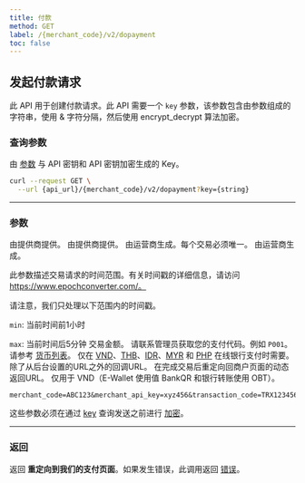 ```yaml
---
title: 付款
method: GET
label: /{merchant_code}/v2/dopayment
toc: false
---
```


<x-row>
<x-col class="md:max-w-lg">


## 发起付款请求

此 API 用于创建付款请求。此 API 需要一个 `key` 参数，该参数包含由参数组成的字符串，使用 & 字符分隔，然后使用 encrypt_decrypt 算法加密。

### 查询参数

<x-properties>
  <x-property name="key" type="string" required>
  
  由 [参数](#parameters) 与 API 密钥和 API 密钥加密生成的 Key。
  </x-property>
</x-properties>

</x-col>
<x-col sticky>

```bash title="cURL"
curl --request GET \
  --url {api_url}/{merchant_code}/v2/dopayment?key={string}
```

</x-col>
</x-row>

---

<x-row>
<x-col class="md:max-w-lg">

### 参数

<x-properties>
  <x-property name="merchant_code" type="string" required>
    由提供商提供。
  </x-property>
  <x-property name="merchant_api_key" type="string" required>
    由提供商提供。
  </x-property>
  <x-property name="transaction_code" type="string" required>
    由运营商生成。每个交易必须唯一。
  </x-property>
  <x-property name="transaction_timestamp" type="integer" required>
    由运营商生成。
  
  此参数描述交易请求的时间范围。有关时间戳的详细信息，请访问 https://www.epochconverter.com/。

  请注意，我们只处理以下范围内的时间戳。

  `min`: 当前时间前1小时

  `max`: 当前时间后5分钟
  </x-property>
  <x-property name="transaction_amount" type="double" required>
    交易金额。
  </x-property>
  <x-property name="payment_code" type="string" required>
    请联系管理员获取您的支付代码。例如 `P001`。 
  </x-property>
  <x-property name="user_id" type="string" required>
  </x-property>
  <x-property name="currency_code" type="string" required>
    请参考 [货币列表](/docs/currency)。
  </x-property>
  <x-property name="bank_code" type="double">
    仅在 [VND](/docs/bank/vnd)、[THB](/docs/bank/thb)、[IDR](/docs/bank/idr)、[MYR](/docs/bank/myr) 和 [PHP](/docs/bank/php) 在线银行支付时需要。
  </x-property>
  <x-property name="callback_url" type="string">
    除了从后台设置的URL之外的回调URL。
  </x-property>
  <x-property name="return_url" type="string">
    在完成交易后重定向回商户页面的动态返回URL。
  </x-property>
  <x-property name="random_bank_code" type="string">
    仅用于 VND（E-Wallet 使用值 BankQR 和银行转账使用 OBT）。
  </x-property>
</x-properties>

</x-col>
<x-col sticky>

```text title="參數範例"
merchant_code=ABC123&merchant_api_key=xyz456&transaction_code=TRX123456789&transaction_timestamp=1649699762&transaction_amount=100.50&payment_code=P001&user_id=user123&currency_code=USD&bank_code=null&callback_url=https://example.com/callback&return_url=https://example.com/return&random_bank_code=null
```
这些参数必须在通过 [key](#query-parameters) 查询发送之前进行 [加密](/api/authentication)。

</x-col>
</x-row>

---

<x-row>
<x-col>

### 返回

返回 **重定向到我们的支付页面**。如果发生错误，此调用返回 [错误](/api/errors)。
</x-col>
</x-row>
